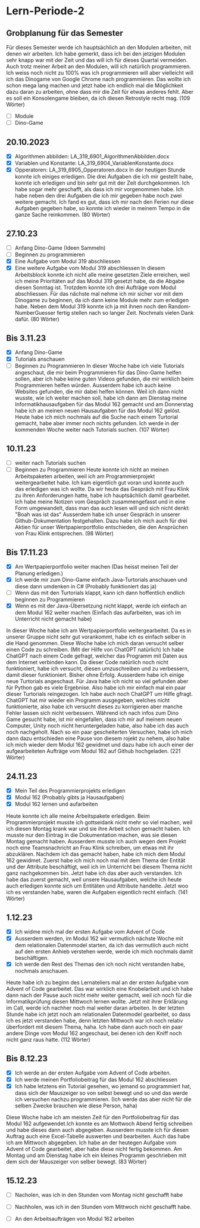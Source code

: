 # Lern-Periode-2

## Grobplanung für das Semester
Für dieses Semester werde ich hauptsächlich an den Modulen arbeiten, mit denen wir arbeiten. Ich habe gemerkt, dass ich bei den jetzigen Modulen sehr knapp war mit der Zeit und das will ich für dieses Quartal vermeiden. Auch trotz meiner Arbeit an den Modulen, will ich natürlich programmieren. Ich weiss noch nicht zu 100% was ich programmieren will aber vielleicht will ich das Dinogame von Google Chrome nach programmieren. Das wollte ich schon mega lang machen und jetzt habe ich endlich mal die Möglichkeit dazu daran zu arbeiten, ohne dass mir die Zeit für etwas anderes fehlt. Aber es soll ein Konsolengame bleiben, da ich diesen Retrostyle recht mag. (109 Wörter) 
 - [ ] Module
 - [ ] Dino-Game
## 20.10.2023
 - [x] Algorithmen abbilden: LA_319_6901_AlgorithmenAbbilden.docx
 - [x] Variablen und Konstante: LA_319_6904_VariablenKonstante.docx
 - [x] Opperatoren: LA_319_6905_Opperatoren.docx
In der heutigen Stunde konnte ich einiges erledigen. Die drei Aufgaben die ich mir gestellt habe, konnte ich erledigen und bin sehr gut mit der Zeit durchgekommen. Ich habe sogar mehr geschafft, als dass ich mir vorgenommen habe. Ich habe neben den drei Aufgaben die ich mir gegeben habe noch zwei weitere gemacht. Ich fand es gut, dass ich mir nach den Ferien nur diese Aufgaben gegeben habe, so konnte ich wieder in meinem Tempo in die ganze Sache reinkommen. (80 Wörter)

## 27.10.23
 - [ ] Anfang Dino-Game (Ideen Sammeln)
 - [ ] Beginnen zu programmieren
 - [x] Eine Aufgabe vom Modul 319 abschliessen
 - [x] Eine weitere Aufgabe vom Modul 319 abschliessen
In diesem Arbeitsblock konnte ich nicht alle meine gesetzten Ziele erreichen, weil ich meine Prioritäten auf das Modul 319 gesetzt habe, da die Abgabe diesen Sonntag ist. Trotzdem konnte ich drei Aufträge vom Modul abschliessen. Für das nächste mal nehme ich mir sicher vor mit dem Dinogame zu beginnen, da ich dann keine Module mehr zum erledigen habe. Neben dem Modul 319 konnte ich ja mit ihnen noch den Random-NumberGuesser fertig stellen nach so langer Zeit. Nochmals vielen Dank dafür. (80 Wörter) 

## Bis 3.11.23
 - [x] Anfang Dino-Game 
 - [x] Tutorials anschauen
 - [ ] Beginnen zu Programmieren
In dieser Woche habe ich viele Tutorials angeschaut, die mir beim Programmieren für das Dino-Game helfen sollen, aber ich habe keine guten Videos gefunden, die mir wirklich beim Programmieren helfen würden. Ausserdem habe ich auch keine Websites gefunden, die mir dabei helfen können. Weil ich dann nicht wusste, wie ich weiter machen soll, habe ich dann am Dienstag meine Informatikhausaufgaben für das Modul 162 gemacht und am Donnerstag habe ich an meinen neuen Hausaufgaben für das Modul 162 gelöst. Heute habe ich mich nochmals auf die Suche nach einem Turtorial gemacht, habe aber immer noch nichts gefunden. Ich werde in der kommenden Woche weiter nach Tutorials suchen. (107 Wörter)

## 10.11.23
 - [ ] weiter nach Tutorials suchen
 - [ ] Beginnen zu Programmieren
Heute konnte ich nicht an meinen Arbeitspaketen arbeiten, weil ich am Programmierprojekt weitergearbeitet habe. Ich kam eigentlich gut voran und konnte auch das erledigen was ich wollte. Da wir heute das Gespräch mit Frau Klink zu ihren Anforderungen hatte, habe ich hauptsächlich damit gearbeitet. Ich habe meine Notizen vom Gespräch zusammengefasst und in eine Form umgewandelt, dass man das auch lesen will und sich nicht denkt: "Boah was ist das" Ausserdem habe ich unser Gespräch in unserer Github-Dokumentation festgehalten. Dazu habe ich mich auch für drei Aktien für unser Wertpapierportfolio entschieden, die den Ansprüchen von Frau Klink entsprechen. (98 Wörter)

## Bis 17.11.23
 - [x] Am Wertpapierportfolio weiter machen (Das heisst meinen Teil der Planung erledigen.)
 - [x] Ich werde mir zum Dino-Game einfach Java-Turtorials anschauen und diese dann umdenken in C# (Probably funktioniert das ja)
 - [ ] Wenn das mit den Turtorials klappt, kann ich dann hoffentlich endlich beginnen zu Programmieren
 - [x] Wenn es mit der Java-Übersetzung nicht klappt, werde ich einfach an dem Modul 162 weiter machen (Einfach das aufarbeiten, was ich im Unterricht nicht gemacht habe)

In dieser Woche habe ich am Wertpapierportfolio weitergearbeitet. Da es in unserer Gruppe nicht sehr gut vorankommt, habe ich es einfach selber in die Hand genommen. Diese Woche habe ich mich daran versucht selber einen Code zu schreiben. (Mit der Hilfe von ChatGPT natürlich) Ich habe ChatGPT nach einem Code gefragt, welcher das Programm mit Daten aus dem Internet verbinden kann. Da dieser Code natürlich noch nicht funktioniert, habe ich versucht, diesen umzuschreiben und zu verbessern, damit dieser funktioniert. Bisher ohne Erfolg. Ausserdem habe ich einige neue Turtorials angeschaut. Für Java habe ich nicht so viel gefunden aber für Python gab es viele Ergebnise. Also habe ich mir einfach mal ein paar dieser Turtorials reingezogen. Ich habe auch noch ChatGPT um Hilfe gfragt. ChatGPT hat mir wieder ein Programm ausgegeben, welches nicht funktionierte, also habe ich versucht dieses zu korrigieren aber manche Fehler lassen sich nicht verbessern. Während ich nach infos zum Dino Game gesucht habe, ist mir eingefallen, dass ich mir auf meinem neuen Computer, Unity noch nicht heruntergeladen habe, also habe ich das auch noch nachgeholt. Nach so ein paar gescheiterten Versuchen, habe ich mich dann dazu entschieden eine Pause von diesem rojekt zu nehem, also habe ich mich wieder dem Modul 162 gewidmet und dazu habe ich auch einer der aufgearbeiteten Aufträge vom Modul 162 auf Github hochgeladen.   (221 Wörter)


## 24.11.23
 - [x] Mein Teil des Programmierprojekts erledigen
 - [x] Modul 162 (Probably gibts ja Hausaufgaben)
 - [x] Modul 162 lernen und aufarbeiten

Heute konnte ich alle meine Arbeitspakete erledigen. Beim Programmierprojekt musste ich gottseidank nicht mehr so viel machen, weil ich diesen Montag krank war und sie ihre Arbeit schon gemacht haben. Ich musste nur den Eintrag in die Dokumentation machen, was sie diesen Montag gemacht haben. Ausserdem musste ich auch wegen dem Projekt noch eine Teamsnachricht an Frau Klink schreiben, um etwas mit ihr abzuklären. Nachdem ich das gemacht haben, habe ich mich dem Modul 162 gewidmet. Zuerst habe ich mich noch mal mit dem Thema der Entität und der Attribute beschäftigt, weil ich im Unterricht bei diesem Thema nicht ganz nachgekommen bin. Jetzt habe ich das aber auch verstanden. Ich habe das zuerst gemacht, weil unsere Hausaufgaben, welche ich heute auch erledigen konnte sich um Entitäten und Attribute handelte. Jetzt woo ich es verstanden habe, waren die Aufgaben eigentlich recht einfach. (141 Wörter)
  

## 1.12.23
 - [x] Ich widme mich mal der ersten Aufgabe vom Advent of Code
 - [x] Ausserdem werden, im Modul 162 wir vermutlich nächste Woche mit dem relationalen Datenmodel starten, da ich das vermutlich auch nicht auf den ersten Anhieb verstehen werde, werde ich mich nochmals         damit beschäftigen.
 - [x] Ich werde den Rest des Themas den ich noch nicht verstanden habe, nochmals anschauen.

Heute habe ich zu beginn des Lernateliers mal an der ersten Aufgabe vom Advent of Code gearbeitet. Das war wirklich eine Knobelarbeit und ich habe dann nach der Pause auch nicht mehr weiter gemacht, weil ich noch für die Informatikprüfung diesen Mittwoch lernen wollte. Jetzt mit ihrer Erklärung im Call, werde ich nachher noch mal weiter daran arbeiten. In der letzten Stunde habe ich jetzt noch am relationalen Datenmodel gearbeitet, so dass ich es jetzt verstanden habe, denn letzten Mittwoch war ich noch relativ überfordert mit diesem Thema, haha. Ich habe dann auch noch ein paar andere Dinge vom Modul 162 angeschaut, bei denen ich den Kniff noch nicht ganz raus hatte. (112 Wörter)

## Bis 8.12.23
  - [x] Ich werde an der ersten Aufgabe vom Advent of Code arbeiten.
  - [x] Ich werde meinen Portfoliobeitrag für das Modul 162 abschliessen
  - [x] Ich habe letztens ein Tutorial gesehen, wo jemand so programmiert hat, dass sich der Mauszeiger so von selbst bewegt und so und das werde ich versuchen nachzu programmieren. (Ich werde das aber            nicht für die selben Zwecke brauchen wie diese Person, haha)

Diese Woche habe ich am meisten Zeit für den Portfoliobeitrag für das Modul 162 aufgewendet.Ich konnte es am Mottwoch Abend fertig schreiben und habe dieses dann auch abgegeben. Ausserdem musste ich für diesen Auftrag auch eine Excel-Tabelle auswerten und bearbeiten. Auch das habe ich am Mittwoch abgegeben. Ich habe an der heutegen Aufgabe vom Advent of Code gearbeitet, aber habe diese nicht fertig bekommen. Am Montag und am Dienstag habe ich ein kleines Programm geschrieben mit dem sich der Mauszeiger von selber bewegt. (83 Wörter)

## 15.12.23
  - [ ] Nacholen, was ich in den Stunden vom Montag nicht geschafft habe
  - [ ] Nachholen, was ich in den Stunden vom Mittwoch nicht geschafft habe.
  - [ ] An den Arbeitsaufträgen von Modul 162 arbeiten

  
  

